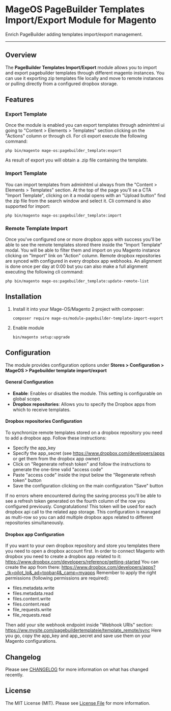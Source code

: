 # MageOS PageBuilder Templates Import/Export Module for Magento

Enrich PageBuilder adding templates import/export management.

---

## Overview

The **PageBuilder Templates Import/Export** module allows you to import and export pagebuilder templates through different magento instances.
You can use it exporting zip templates file locally and move to remote instances or pulling directly from a configured dropbox storage.

## Features

### Export Template

Once the module is enabled you can export templates through adminhtml ui going to "Content > Elements > Templates" section clicking on the "Actions" column or through cli.
For cli export execute the following command:
```
php bin/magento mage-os:pagebuilder_template:export
```
As result of export you will obtain a .zip file containing the template.

### Import Template

You can import templates from adminhtml ui always from the "Content > Elements > Templates" section.
At the top of the page you'll se a CTA "Import Template", clicking on it a modal opens with an "Upload button" find the zip file from the search window and select it.
Cli command is also supported for import:
```
php bin/magento mage-os:pagebuilder_template:import
```

### Remote Template Import

Once you've configured one or more dropbox apps with success you'll be able to see the remote templates stored there inside the "Import Template" modal.
You will be able to filter them and import on you Magento instance clicking on "Import" link on "Action" column. 
Remote dropbox repositories are synced with configured in every dropbox app webhooks.
An alignment is done once per day at 0:00 but you can also make a full alignment executing the following cli command:
```
php bin/magento mage-os:pagebuilder_template:update-remote-list
```

## Installation

1. Install it into your Mage-OS/Magento 2 project with composer:
    ```
    composer require mage-os/module-pagebuilder-template-import-export
    ```

2. Enable module
    ```
    bin/magento setup:upgrade
    ```

## Configuration

The module provides configuration options under **Stores > Configuration > MageOS > Pagebuilder template import/export**

#### General Configuration

- **Enable**: Enables or disables the module. This setting is configurable on global scope.
- **Dropbox repositories**: Allows you to specify the Dropbox apps from which to receive templates.

#### Dropbox repositories Configuration

To synchronize remote templates stored on a dropbox repository you need to add a dropbox app.
Follow these instructions:
- Specify the app_key
- Specify the app_secret (see https://www.dropbox.com/developers/apps or get them from the dropbox app owner)
- Click on "Regenerate refresh token" and follow the instructions to generate the one-time valid "access code"
- Paste "access code" inside the input below the "Regenerate refresh token" button
- Save the configuration clicking on the main configuration "Save" button

If no errors where encountered during the saving process you'll be able to see a refresh token generated on the fourth column of the row you configured previously.
Congratulations! This token will be used for each dropbox api call to the related app storage.
This configuration is managed as multi-row so you can add multiple dropbox apps related to different repositories simultaneously.

#### Dropbox app Configuration

If you want to your own dropbox repository and store you templates there you need to open a dropbox account first.
In order to connect Magento with dropbox you need to create a dropbox app related to it: https://www.dropbox.com/developers/reference/getting-started
You can create the app from there: https://www.dropbox.com/developers/apps?_tk=pilot_lp&_ad=topbar4&_camp=myapps
Remember to apply the right permissions (following permissions are required):
- files.metadata.write
- files.metadata.read
- files.content.write
- files.content.read
- file_requests.write
- file_requests.read

Then add your site webhook endpoint inside "Webhook URIs" section:
https://ww.mysite.com/pagebuildertemplateie/template_remote/sync
Here you go, copy the app_key and app_secret and save use them on your Magento configurations.

## Changelog

Please see [CHANGELOG](CHANGELOG.md) for more information on what has changed recently.

## License

The MIT License (MIT). Please see [License File](LICENSE) for more information.
